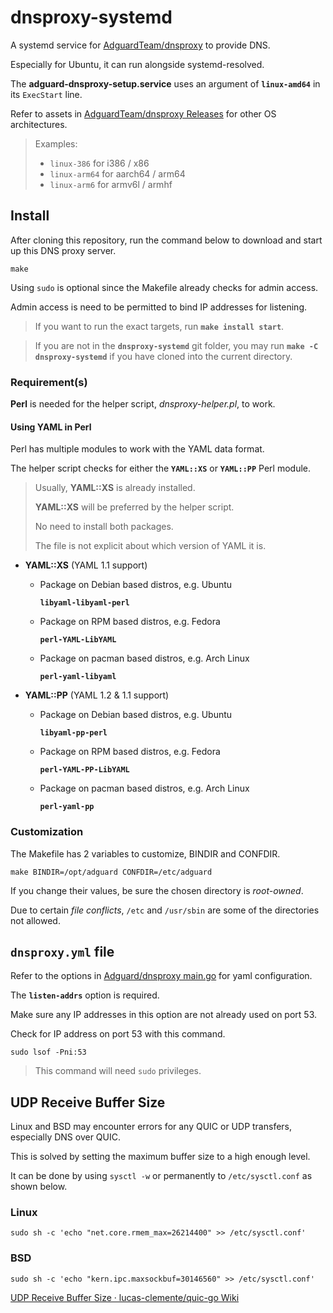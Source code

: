 # dnsproxy-systemd
A systemd service for [AdguardTeam/dnsproxy](https://github.com/AdguardTeam/dnsproxy) to provide DNS.

Especially for Ubuntu, it can run alongside systemd-resolved.

The **adguard-dnsproxy-setup.service** uses an argument of **`linux-amd64`** in its `ExecStart` line.

Refer to assets in [AdguardTeam/dnsproxy Releases](https://github.com/AdguardTeam/dnsproxy/releases) for other OS architectures.

> Examples:
>
> - `linux-386` for i386 / x86
> - `linux-arm64` for aarch64 / arm64
> - `linux-arm6` for armv6l / armhf

## Install

After cloning this repository, run the command below to download and start up this DNS proxy server.

```shell
make
```

Using `sudo` is optional since the Makefile already checks for admin access.

Admin access is need to be permitted to bind IP addresses for listening.

> If you want to run the exact targets, run **`make install start`**.

> If you are not in the **`dnsproxy-systemd`** git folder, you may run **`make -C dnsproxy-systemd`** if you have cloned into the current directory.

### Requirement(s)

**Perl** is needed for the helper script, _dnsproxy-helper.pl_, to work.

#### Using YAML in Perl

Perl has multiple modules to work with the YAML data format.

The helper script checks for either the **`YAML::XS`** or **`YAML::PP`** Perl module.

> Usually, **YAML::XS** is already installed.
>
> **YAML::XS** will be preferred by the helper script.
>
> No need to install both packages.
>
> The file is not explicit about which version of YAML it is.

- **YAML::XS** (YAML 1.1 support)

  - Package on Debian based distros, e.g. Ubuntu

    **`libyaml-libyaml-perl`**

  - Package on RPM based distros, e.g. Fedora

    **`perl-YAML-LibYAML`**

  - Package on pacman based distros, e.g. Arch Linux

    **`perl-yaml-libyaml`**

- **YAML::PP** (YAML 1.2 & 1.1 support)

  - Package on Debian based distros, e.g. Ubuntu
  
    **`libyaml-pp-perl`**
  
  - Package on RPM based distros, e.g. Fedora
  
    **`perl-YAML-PP-LibYAML`**
  
  - Package on pacman based distros, e.g. Arch Linux
  
    **`perl-yaml-pp`**

### Customization

The Makefile has 2 variables to customize, BINDIR and CONFDIR.

```shell
make BINDIR=/opt/adguard CONFDIR=/etc/adguard
```

If you change their values, be sure the chosen directory is _root-owned_.

Due to certain _file conflicts_, `/etc` and `/usr/sbin` are some of the directories not allowed.

## `dnsproxy.yml` file
Refer to the options in [Adguard/dnsproxy main.go](https://github.com/AdguardTeam/dnsproxy/blob/master/main.go) for yaml configuration.

The **`listen-addrs`** option is required.

Make sure any IP addresses in this option are not already used on port 53.

Check for IP address on port 53 with this command.

```shell
sudo lsof -Pni:53
```

> This command will need `sudo` privileges.

## UDP Receive Buffer Size

Linux and BSD may encounter errors for any QUIC or UDP transfers, especially DNS over QUIC.

This is solved by setting the maximum buffer size to a high enough level.

It can be done by using `sysctl -w` or permanently to `/etc/sysctl.conf` as shown below.

### Linux

```shell
sudo sh -c 'echo "net.core.rmem_max=26214400" >> /etc/sysctl.conf'
```

### BSD

```shell
sudo sh -c 'echo "kern.ipc.maxsockbuf=30146560" >> /etc/sysctl.conf'
```

[UDP Receive Buffer Size · lucas-clemente/quic-go Wiki](https://github.com/lucas-clemente/quic-go/wiki/UDP-Receive-Buffer-Size)
